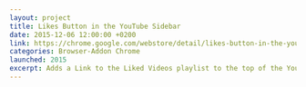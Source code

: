 ```yaml
---
layout: project
title: Likes Button in the YouTube Sidebar
date: 2015-12-06 12:00:00 +0200
link: https://chrome.google.com/webstore/detail/likes-button-in-the-youtu/ahmdidmhhffpkhgfihmcinmlklpeipjm
categories: Browser-Addon Chrome
launched: 2015
excerpt: Adds a Link to the Liked Videos playlist to the top of the YouTube sidebar.
---
```

